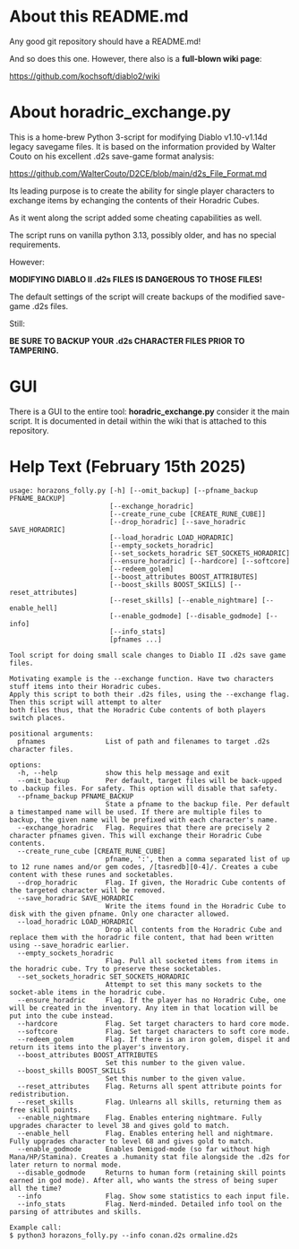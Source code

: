 # About this README.md

Any good git repository should have a README.md!

And so does this one. However, there also is a **full-blown wiki page**:

https://github.com/kochsoft/diablo2/wiki

# About horadric_exchange.py

This is a home-brew Python 3-script for modifying Diablo v1.10-v1.14d legacy savegame files.
It is based on the information provided by Walter Couto on his excellent .d2s save-game
format analysis:

https://github.com/WalterCouto/D2CE/blob/main/d2s_File_Format.md

Its leading purpose is to create the ability for single player characters
to exchange items by echanging the contents of their Horadric Cubes.

As it went along the script added some cheating capabilities as well.

The script runs on vanilla python 3.13, possibly older, and has no special requirements.

However:

**MODIFYING DIABLO II .d2s FILES IS DANGEROUS TO THOSE FILES!**

The default settings of the script will create backups of the modified save-game .d2s files.

Still:

**BE SURE TO BACKUP YOUR .d2s CHARACTER FILES PRIOR TO TAMPERING.**

# GUI

There is a GUI to the entire tool: **horadric_exchange.py** consider
it the main script. It is documented in detail within the wiki
that is attached to this repository.

# Help Text (February 15th 2025)

```
usage: horazons_folly.py [-h] [--omit_backup] [--pfname_backup PFNAME_BACKUP]
                         [--exchange_horadric]
                         [--create_rune_cube [CREATE_RUNE_CUBE]]
                         [--drop_horadric] [--save_horadric SAVE_HORADRIC]
                         [--load_horadric LOAD_HORADRIC]
                         [--empty_sockets_horadric]
                         [--set_sockets_horadric SET_SOCKETS_HORADRIC]
                         [--ensure_horadric] [--hardcore] [--softcore]
                         [--redeem_golem]
                         [--boost_attributes BOOST_ATTRIBUTES]
                         [--boost_skills BOOST_SKILLS] [--reset_attributes]
                         [--reset_skills] [--enable_nightmare] [--enable_hell]
                         [--enable_godmode] [--disable_godmode] [--info]
                         [--info_stats]
                         [pfnames ...]

Tool script for doing small scale changes to Diablo II .d2s save game files.

Motivating example is the --exchange function. Have two characters stuff items into their Horadric cubes.
Apply this script to both their .d2s files, using the --exchange flag. Then this script will attempt to alter
both files thus, that the Horadric Cube contents of both players switch places.

positional arguments:
  pfnames               List of path and filenames to target .d2s character files.

options:
  -h, --help            show this help message and exit
  --omit_backup         Per default, target files will be back-upped to .backup files. For safety. This option will disable that safety.
  --pfname_backup PFNAME_BACKUP
                        State a pfname to the backup file. Per default a timestamped name will be used. If there are multiple files to backup, the given name will be prefixed with each character's name.
  --exchange_horadric   Flag. Requires that there are precisely 2 character pfnames given. This will exchange their Horadric Cube contents.
  --create_rune_cube [CREATE_RUNE_CUBE]
                        pfname, ':', then a comma separated list of up to 12 rune names and/or gem codes, /[tasredb][0-4]/. Creates a cube content with these runes and socketables.
  --drop_horadric       Flag. If given, the Horadric Cube contents of the targeted character will be removed.
  --save_horadric SAVE_HORADRIC
                        Write the items found in the Horadric Cube to disk with the given pfname. Only one character allowed.
  --load_horadric LOAD_HORADRIC
                        Drop all contents from the Horadric Cube and replace them with the horadric file content, that had been written using --save_horadric earlier.
  --empty_sockets_horadric
                        Flag. Pull all socketed items from items in the horadric cube. Try to preserve these socketables.
  --set_sockets_horadric SET_SOCKETS_HORADRIC
                        Attempt to set this many sockets to the socket-able items in the horadric cube.
  --ensure_horadric     Flag. If the player has no Horadric Cube, one will be created in the inventory. Any item in that location will be put into the cube instead.
  --hardcore            Flag. Set target characters to hard core mode.
  --softcore            Flag. Set target characters to soft core mode.
  --redeem_golem        Flag. If there is an iron golem, dispel it and return its items into the player's inventory.
  --boost_attributes BOOST_ATTRIBUTES
                        Set this number to the given value.
  --boost_skills BOOST_SKILLS
                        Set this number to the given value.
  --reset_attributes    Flag. Returns all spent attribute points for redistribution.
  --reset_skills        Flag. Unlearns all skills, returning them as free skill points.
  --enable_nightmare    Flag. Enables entering nightmare. Fully upgrades character to level 38 and gives gold to match.
  --enable_hell         Flag. Enables entering hell and nightmare. Fully upgrades character to level 68 and gives gold to match.
  --enable_godmode      Enables Demigod-mode (so far without high Mana/HP/Stamina). Creates a .humanity stat file alongside the .d2s for later return to normal mode.
  --disable_godmode     Returns to human form (retaining skill points earned in god mode). After all, who wants the stress of being super all the time?
  --info                Flag. Show some statistics to each input file.
  --info_stats          Flag. Nerd-minded. Detailed info tool on the parsing of attributes and skills.

Example call:
$ python3 horazons_folly.py --info conan.d2s ormaline.d2s
```
